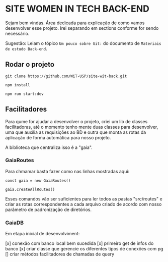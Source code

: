 # SITE WOMEN IN TECH BACK-END

Sejam bem vindas. Área dedicada para explicação de como vamos desenvolver esse projeto. Irei separando em sections conforme for sendo necessário.

Sugestão: Leiam o tópico `Um pouco sobre Git:` do documento de `Materiais de estudo Back-end`.

## Rodar o projeto

```
git clone https://github.com/WiT-USP/site-wit-back.git
```

```
npm install
```

```
npm run start:dev
```

## Facilitadores

Para qume for ajudar a desenvolver o projeto, criei um lib de classes facilitadoras, até o momento tenho mente duas classes para desenvolver, uma que auxília as requisições ao BD e outra que monta as rotas da aplicação de forma automática para nosso projeto.

A biblioteca que centraliza isso é a "gaia".

### GaiaRoutes

Para chmamar basta fazer como nas linhas mostradas aqui:

```
const gaia = new GaiaRoutes()

gaia.createAllRoutes()
```

Esses comandos vão ser suficientes para ler todos as pastas "src/routes" e criar as rotas correspondentes a cada arquivo criado de acordo com nosso parâmetro de padronização de diretórios.

### GaiaDB

Em etapa inicial de desenvolviment:

[x] conexão com banco local bem sucedida
[x] primeiro get de infos do banco
[x] criar classe que gerencie os diferentes tipos de conexões com pg
[] criar métodos facilitadores de chamadas de query
